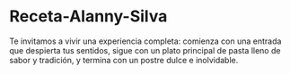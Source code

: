 # Receta-Alanny-Silva
Te invitamos a vivir una experiencia completa: comienza con una entrada que despierta tus sentidos, sigue con un plato principal de pasta lleno de sabor y tradición, y termina con un postre dulce e inolvidable.
